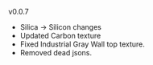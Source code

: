 v0.0.7

- Silica -> Silicon changes
- Updated Carbon texture
- Fixed Industrial Gray Wall top texture.
- Removed dead jsons.